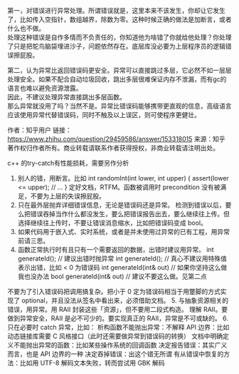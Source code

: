 第一，对错误进行异常处理。所谓错误就是，这里本来不该发生，你却让它发生了，比如传入空指针，数组越界，除数为零。这种时候正确的做法是加断言，或者什么也不做。  
处理这种错误是自作多情而不负责任的，你知道他为啥错了你就给他处理？你处理了只是把鸵鸟脑袋埋进沙子，问题依然存在。底层库没必要为上层程序员的逻辑错误擦屁股。  

第二，认为异常比返回错误码更安全。异常可以直接跳过多层，它必然不如一层层处理安全。如果不配合自动垃圾回收，跳出多层很难保证内存不泄漏，而有gc的语言也难以避免资源泄露。  
因此，不建议处理异常直接跳出多层函数。  
那么异常就没用了吗？当然不是。异常比错误码能够携带更直观的信息，高级语言应该使用异常代替错误码，同时不触及以上误区，则可使程序更健壮。  

作者：知乎用户
链接：https://www.zhihu.com/question/29459586/answer/153318015
来源：知乎
著作权归作者所有。商业转载请联系作者获得授权，非商业转载请注明出处。

c++ 的try-catch有性能损耗，需要另作分析  




1. 别人的错，用断言。比如
int randomInt(int lower, int upper)
{
assert(lower <= upper);
// ...
}
定好文档，RTFM。函数被调用时 precondition 没有被满足，不要为上层的失误擦屁股。
2. 只在最外层抛弃详细错误信息，无论是错误码还是异常。
检测到错误以后，要么把错误吞掉当作什么都没发生，要么把错误报告出去，要么继续往上传。但选择继续往上传时，不要让错误消息缩水，比如把错误码变成 bool。
3. 如果代码用于嵌入式、实时系统，或者是并未使用过异常的已有工程，用异常前请三思。
4. 函数正常执行时有且只有一个需要返回的数据，出错时建议用异常。
int generateId();           // 建议出错时抛异常
int generateId();           // 真心不建议用特殊值表示出错，比如 < 0 为错误码
int generateId(int& out)    // 如果你坚持这么做我也没办法
bool generateId(int& out)   // 建议不要这么做。见第二点   

不要为了引入错误码把调用搞复杂。把小于 0 定为错误码相当于用蹩脚的方式实现了 optional，并且没法从签名中看出来，必须借助文档。
5. 与抽象资源相关的错误，用异常。用 RAII 封装这些「资源」，但不要用二段式构造。
理解 RAII。要做到异常安全，RAII 是必不可少的。要实现真正的 RAII，异常是不可或缺的。
6. 只在必要时 catch 异常，比如：
析构函数不能抛出异常：不解释
API 边界：比如动态链接库需要 C 风格接口（此时还需要做异常到错误码的转换）
文档中明确定义不能抛出异常的函数：比如某些操作系统的回调函数
决定报告错误：其实广义而言，也是 API 边界的一种
决定吞掉错误：出这个错无所谓
有从错误中恢复的方法：比如用 UTF-8 解码文本失败，转而尝试用 GBK 解码

